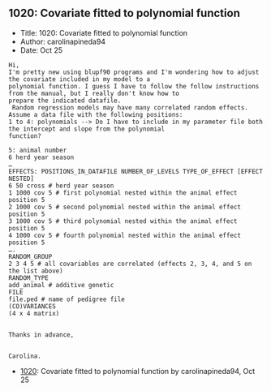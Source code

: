 ## 1020: Covariate fitted to polynomial function

- Title: 1020: Covariate fitted to polynomial function
- Author: carolinapineda94
- Date: Oct 25
```
Hi,
I'm pretty new using blupf90 programs and I'm wondering how to adjust the covariate included in my model to a
polynomial function. I guess I have to follow the follow instructions from the manual, but I really don't know how to
prepare the indicated datafile.
 Random regression models may have many correlated random effects. Assume a data file with the following positions: 
1 to 4: polynomials --> Do I have to include in my parameter file both the intercept and slope from the polynomial 
function? 

5: animal number
6 herd year season 
…
EFFECTS: POSITIONS_IN_DATAFILE NUMBER_OF_LEVELS TYPE_OF_EFFECT [EFFECT NESTED]
6 50 cross # herd year season
1 1000 cov 5 # first polynomial nested within the animal effect position 5
2 1000 cov 5 # second polynomial nested within the animal effect position 5
3 1000 cov 5 # third polynomial nested within the animal effect position 5
4 1000 cov 5 # fourth polynomial nested within the animal effect position 5
….
RANDOM_GROUP
2 3 4 5 # all covariables are correlated (effects 2, 3, 4, and 5 on the list above)
RANDOM_TYPE
add_animal # additive genetic
FILE
file.ped # name of pedigree file
(CO)VARIANCES
(4 x 4 matrix)


Thanks in advance,


Carolina.
```

- [1020](1020.md): Covariate fitted to polynomial function by carolinapineda94, Oct 25
